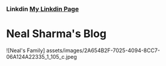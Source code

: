 ### Linkdin [My Linkdin Page](https://www.linkedin.com/feed/)

# **Neal Sharma's Blog**

![Neal's Family] assets/images/2A654B2F-7025-4094-8CC7-06A124A22335_1_105_c.jpeg